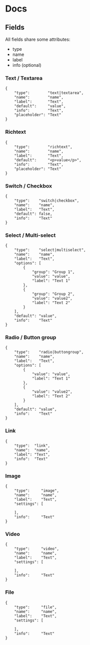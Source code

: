 # Docs

## Fields

All fields share some attributes:

- type
- name
- label
- info (optional)

### Text / Textarea

```
{
	"type":        "text|textarea",
	"name":        "name",
	"label":       "Text",
	"default":     "value",
	"info":        "Text",
	"placeholder": "Text"
}
```

### Richtext

```
{
	"type":        "richtext",
	"name":        "name",
	"label":       "Text",
	"default":     "<p>value</p>",
	"info":        "Text",
	"placeholder": "Text"
}
```

### Switch / Checkbox

```
{
	"type":    "switch|checkbox",
	"name":    "name",
	"label":   "Text",
	"default": false,
	"info":    "Text"
}
```

### Select / Multi-select

```
{
	"type":    "select|multiselect",
	"name":    "name",
	"label":   "Text",
	"options": [
		{
			"group": "Group 1",
			"value": "value",
			"label": "Text 1"
		},
		{
			"group": "Group 2",
			"value": "value2",
			"label": "Text 2"
		}
	],
	"default": "value",
	"info":    "Text"
}

```

### Radio / Button group

```
{
	"type":    "radio|buttongroup",
	"name":    "name",
	"label":   "Text",
	"options": [
		{
			"value": "value",
			"label": "Text 1"
		},
		{
			"value": "value2",
			"label": "Text 2"
		}
	],
	"default": "value",
	"info":    "Text"
}
```

### Link

```
{
	"type":  "link",
	"name":  "name",
	"label": "Text",
	"info":  "Text"
}
```

### Image

```
{
	"type":     "image",
	"name":     "name",
	"label":    "Text",
	"settings": [

	],
	"info":     "Text"
}
```

### Video

```
{
	"type":     "video",
	"name":     "name",
	"label":    "Text",
	"settings": [

	],
	"info":     "Text"
}
```

### File

```
{
	"type":     "file",
	"name":     "name",
	"label":    "Text",
	"settings": [

	],
	"info":     "Text"
}
```
